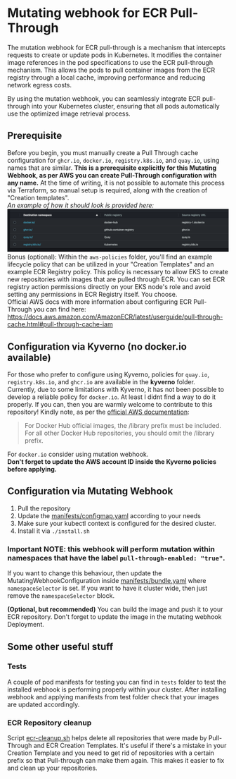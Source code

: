 # Mutating webhook for ECR Pull-Through
The mutation webhook for ECR pull-through is a mechanism that intercepts requests to create or update pods in Kubernetes. It modifies the container image references in the pod specifications to use the ECR pull-through mechanism. This allows the pods to pull container images from the ECR registry through a local cache, improving performance and reducing network egress costs.

By using the mutation webhook, you can seamlessly integrate ECR pull-through into your Kubernetes cluster, ensuring that all pods automatically use the optimized image retrieval process.

## Prerequisite
Before you begin, you must manually create a Pull Through cache configuration for `ghcr.io`, `docker.io`, `registry.k8s.io`, and `quay.io`, using names that are similar. **This is a prerequisite explicitly for this Mutating Webhook, as per AWS you can create Pull-Through configuration with any name.** At the time of writing, it is not possible to automate this process via Terraform, so manual setup is required, along with the creation of "Creation templates".   
*An example of how it should look is provided here:* ![](image.png)
Bonus (optional): Within the `aws-policies` folder, you'll find an example lifecycle policy that can be utilized in your "Creation Templates" and an example ECR Registry policy. This policy is necessary to allow EKS to create new repositories with images that are pulled through ECR. You can set ECR registry action permissions directly on your EKS node's role and avoid setting any permissions in ECR Registry itself. You choose.  
Official AWS docs with more information about configuring ECR Pull-Through you can find here: https://docs.aws.amazon.com/AmazonECR/latest/userguide/pull-through-cache.html#pull-through-cache-iam
 
## Configuration via Kyverno (no docker.io available)
For those who prefer to configure using Kyverno, policies for `quay.io`, `registry.k8s.io`, and `ghcr.io` are available in the **kyverno** folder.  
Currently, due to some limitations with Kyverno, it has not been possible to develop a reliable policy for `docker.io`. At least I didnt find a way to do it properly. If you can, then you are warmly welcome to contribute to this repository! Kindly note, as per the [official AWS documentation](https://docs.aws.amazon.com/AmazonECR/latest/userguide/pull-through-cache-working.html#pull-through-cache-working-pulling): 
> For Docker Hub official images, the /library prefix must be included. For all other Docker Hub repositories, you should omit the /library prefix.  

For `docker.io` consider using mutation webhook.  
**Don't forget to update the AWS account ID inside the Kyverno policies before applying.**

## Configuration via Mutating Webhook

1. Pull the repository
2. Update the [manifests/configmap.yaml](manifests/configmap.yaml) according to your needs
3. Make sure your kubectl context is configured for the desired cluster.
4. Install it via `./install.sh`

### Important NOTE: this webhook will perform mutation within namespaces that have the label `pull-through-enabled: "true"`. 
If you want to change this behaviour, then update the MutatingWebhookConfiguration inside [manifests/bundle.yaml](manifests/bundle.yaml) where `namespaceSelector` is set. If you want to have it cluster wide, then just remove the `namespaceSelector` block.

**(Optional, but recommended)** You can build the image and push it to your ECR repository. Don't forget to update the image in the mutating webhook Deployment.

## Some other useful stuff
### Tests
A couple of pod manifests for testing you can find in `tests` folder to test the installed webhook is performing properly within your cluster. After installing webhook and applying manifests from test folder check that your images are updated accordingly.
### ECR Repository cleanup
Script [ecr-cleanup.sh](ecr-cleanup.sh) helps delete all repositories that were made by Pull-Through and ECR Creation Templates. It's useful if there's a mistake in your Creation Template and you need to get rid of repositories with a certain prefix so that Pull-through can make them again. This makes it easier to fix and clean up your repositories.